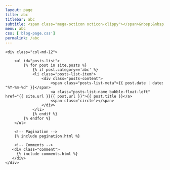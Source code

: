```yaml
---
layout: page
title: abc
titlebar: abc
subtitle: <span class="mega-octicon octicon-clippy"></span>&nbsp;&nbsp; abc
menu: abc
css: ['blog-page.css']
permalink: /abc
---
```


<div class="row">

    <div class="col-md-12">

        <ul id="posts-list">
            {% for post in site.posts %}
                {% if post.category=='abc' %}
                <li class="posts-list-item">
                    <div class="posts-content">
                        <span class="posts-list-meta">{{ post.date | date: "%Y-%m-%d" }}</span>
                        <a class="posts-list-name bubble-float-left" href="{{ site.url }}{{ post.url }}">{{ post.title }}</a>
                        <span class='circle'></span>
                    </div>
                </li>
                {% endif %}
            {% endfor %}
        </ul> 

        <!-- Pagination -->
        {% include pagination.html %}

        <!-- Comments -->
       <div class="comment">
         {% include comments.html %}
       </div>
    </div>

</div>
<script>
    $(document).ready(function(){

        // Enable bootstrap tooltip
        $("body").tooltip({ selector: '[data-toggle=tooltip]' });

    });
</script>